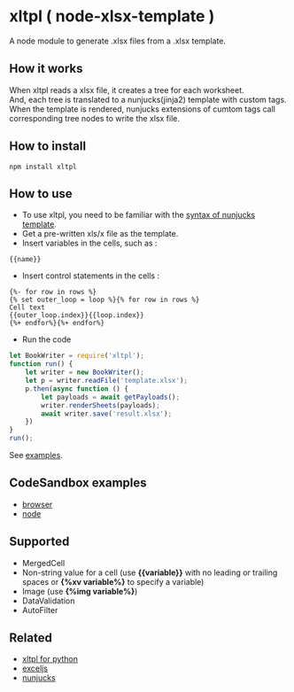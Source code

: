 
# xltpl ( node-xlsx-template )
A node module to generate .xlsx files from a .xlsx template.

## How it works

When xltpl reads a xlsx file, it creates a tree for each worksheet.  
And, each tree is translated to a nunjucks(jinja2) template with custom tags.  
When the template is rendered, nunjucks extensions of cumtom tags call corresponding tree nodes to write the xlsx file.

## How to install

```shell
npm install xltpl
```

## How to use

*   To use xltpl, you need to be familiar with the [syntax of nunjucks template](https://mozilla.github.io/nunjucks/templating.html).
*   Get a pre-written xls/x file as the template.
*   Insert variables in the cells, such as : 

```jinja2
{{name}}
```

*   Insert control statements in the cells :

```jinja2
{%- for row in rows %}
{% set outer_loop = loop %}{% for row in rows %}
Cell text
{{outer_loop.index}}{{loop.index}}
{%+ endfor%}{%+ endfor%}
```

*   Run the code
```javascript
let BookWriter = require('xltpl');
function run() {
    let writer = new BookWriter();
    let p = writer.readFile('template.xlsx');
    p.then(async function () {
        let payloads = await getPayloads();
        writer.renderSheets(payloads);
        await writer.save('result.xlsx');
    })
}
run();
```
See [examples](https://github.com/zhangyu836/node-xlsx-template/tree/master/examples). 

## CodeSandbox examples
* [browser](https://codesandbox.io/s/xlsx-export-with-exceljs-and-xltpl-58j9g6)
* [node](https://codesandbox.io/s/exceljs-template-with-xltpl-4w58xo)

## Supported
* MergedCell   
* Non-string value for a cell (use **{{variable}}** with no leading  or trailing spaces or **{%xv variable%}** to specify a variable) 
* Image (use **{%img variable%}**)  
* DataValidation   
* AutoFilter


## Related

* [xltpl for python](https://github.com/zhangyu836/xltpl)
* [exceljs](https://github.com/exceljs/exceljs)
* [nunjucks](https://mozilla.github.io/nunjucks/)


